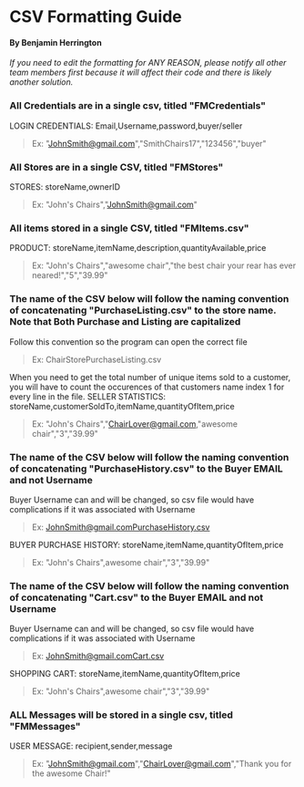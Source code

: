 # CSV Formatting Guide

#### By Benjamin Herrington

*If you need to edit the formatting for ANY REASON, please notify all other team members first because it will affect their code and there is likely another solution.*

### All Credentials are in a single csv, titled "FMCredentials"
LOGIN CREDENTIALS: Email,Username,password,buyer/seller
> Ex: "JohnSmith@gmail.com","SmithChairs17","123456","buyer"

### All Stores are in a single CSV, titled "FMStores"
STORES: storeName,ownerID
> Ex: "John's Chairs","JohnSmith@gmail.com"

### All items stored in a single CSV, titled "FMItems.csv"
PRODUCT: storeName,itemName,description,quantityAvailable,price
> Ex: "John's Chairs","awesome chair","the best chair your rear has ever neared!","5","39.99"

### The name of the CSV below will follow the naming convention of concatenating "PurchaseListing.csv" to the store name. Note that Both Purchase and Listing are capitalized
Follow this convention so the program can open the correct file
> Ex: ChairStorePurchaseListing.csv

When you need to get the total number of unique items sold to a customer, you will have to count the occurences of that customers name index 1 for every line in the file.
SELLER STATISTICS: storeName,customerSoldTo,itemName,quantityOfItem,price
> Ex: "John's Chairs","ChairLover@gmail.com,"awesome chair","3","39.99"

### The name of the CSV below will follow the naming convention of concatenating "PurchaseHistory.csv" to the Buyer **EMAIL** and not Username
Buyer Username can and will be changed, so csv file would have complications if it was associated with Username
> Ex: JohnSmith@gmail.comPurchaseHistory.csv

BUYER PURCHASE HISTORY: storeName,itemName,quantityOfItem,price
> Ex: "John's Chairs",awesome chair","3","39.99"

### The name of the CSV below will follow the naming convention of concatenating "Cart.csv" to the Buyer **EMAIL** and not Username
Buyer Username can and will be changed, so csv file would have complications if it was associated with Username
> Ex: JohnSmith@gmail.comCart.csv

SHOPPING CART: storeName,itemName,quantityOfItem,price
> Ex: "John's Chairs",awesome chair","3","39.99"

### ALL Messages will be stored in a single csv, titled "FMMessages"
USER MESSAGE: recipient,sender,message
> Ex: "JohnSmith@gmail.com","ChairLover@gmail.com","Thank you for the awesome Chair!"
